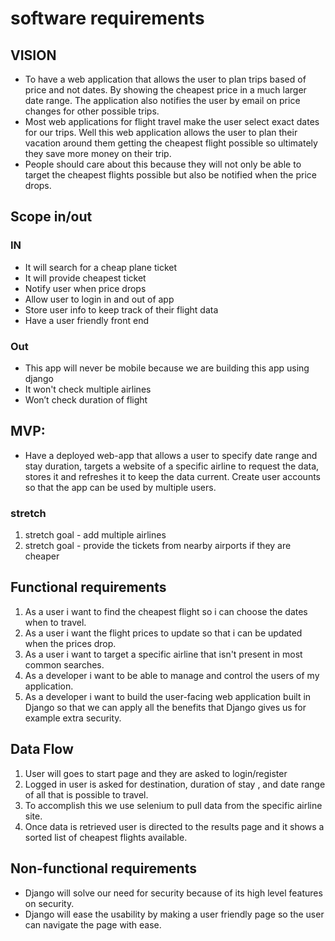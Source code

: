 # software requirements

## VISION

- To have a web application that allows the user to plan trips based of price and not dates. By showing the cheapest price in a much larger date range. The application also notifies the user by email on price changes for other possible trips.
- Most web applications for flight travel make the user select exact dates for our trips. Well this web application allows the user to plan their vacation around them getting the cheapest flight possible so ultimately they save more money on their trip.
- People should care about this because they will not only be able to target the cheapest flights possible but also be notified when the price drops.

## Scope in/out

### IN

- It will search for a cheap plane ticket
- It will provide cheapest ticket
- Notify user when price drops
- Allow user to login in and out of app
- Store user info to keep track of their flight data
- Have a user friendly front end

### Out

- This app will never be mobile because we are building this app using django
- It won't check multiple airlines
- Won’t check duration of flight

## MVP:

- Have a deployed web-app that allows a user to specify date range and stay duration, targets a website of a specific airline to request the data, stores it and refreshes it to keep the data current. Create user accounts so that the app can be used by multiple users.

### stretch

1.  stretch goal - add multiple airlines
2.  stretch goal - provide the tickets from nearby airports if they are cheaper

## Functional requirements

1. As a user i want to find the cheapest flight so i can choose the dates when to travel.
2. As a user i want the flight prices to update so that i can be updated when the prices drop.
3. As a user i want to target a specific airline that isn't present in most common searches.
4. As a developer i want to be able to manage and control the users of my application.
5. As a developer i want to build the user-facing web application built in Django so that we can apply all the benefits that Django gives us for example extra security.

## Data Flow

1. User will goes to start page and they are asked to login/register
2. Logged in user is asked for destination, duration of stay , and date range of all that is possible to travel.
3. To accomplish this we use selenium to pull data from the specific airline site.
4. Once data is retrieved user is directed to the results page and it shows a sorted list of cheapest flights available.

## Non-functional requirements

- Django will solve our need for security because of its high level features on security.
- Django will ease the usability by making a user friendly page so the user can navigate the page with ease.
